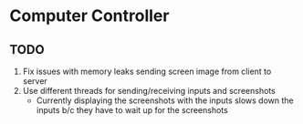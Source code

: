 # Computer Controller

## TODO
1. Fix issues with memory leaks sending screen image from client to server
2. Use different threads for sending/receiving inputs and screenshots
    + Currently displaying the screenshots with the inputs slows down the inputs b/c they have to wait up for the screenshots